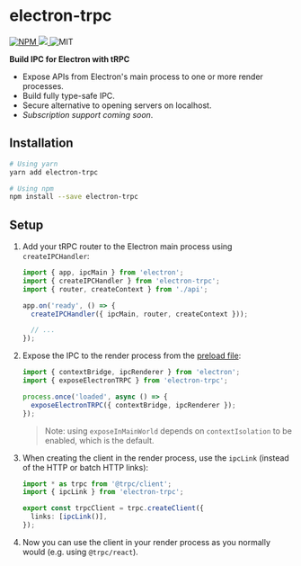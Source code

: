 # electron-trpc

<p>
  <a href="https://www.npmjs.com/package/electron-trpc">
    <img alt="NPM" src="https://img.shields.io/npm/v/electron-trpc"/>
  </a>
  <a href="https://codecov.io/gh/jsonnull/electron-trpc"> 
  <img src="https://codecov.io/gh/jsonnull/electron-trpc/branch/main/graph/badge.svg?token=DU33O0D9LZ"/> 
  </a>
  <span>
    <img alt="MIT" src="https://img.shields.io/npm/l/electron-trpc"/>
  </span>
</p>

<p></p>

**Build IPC for Electron with tRPC**

- Expose APIs from Electron's main process to one or more render processes.
- Build fully type-safe IPC.
- Secure alternative to opening servers on localhost.
- _Subscription support coming soon_.

## Installation

```sh
# Using yarn
yarn add electron-trpc

# Using npm
npm install --save electron-trpc
```

## Setup

1. Add your tRPC router to the Electron main process using `createIPCHandler`:

   ```ts
   import { app, ipcMain } from 'electron';
   import { createIPCHandler } from 'electron-trpc';
   import { router, createContext } from './api';

   app.on('ready', () => {
     createIPCHandler({ ipcMain, router, createContext }));

     // ...
   });
   ```

2. Expose the IPC to the render process from the [preload file](https://www.electronjs.org/docs/latest/tutorial/process-model#preload-scripts):

   ```ts
   import { contextBridge, ipcRenderer } from 'electron';
   import { exposeElectronTRPC } from 'electron-trpc';

   process.once('loaded', async () => {
     exposeElectronTRPC({ contextBridge, ipcRenderer });
   });
   ```

   > Note: using `exposeInMainWorld` depends on `contextIsolation` to be enabled, which is the default.

3. When creating the client in the render process, use the `ipcLink` (instead of the HTTP or batch HTTP links):

   ```ts
   import * as trpc from '@trpc/client';
   import { ipcLink } from 'electron-trpc';

   export const trpcClient = trpc.createClient({
     links: [ipcLink()],
   });
   ```

4. Now you can use the client in your render process as you normally would (e.g. using `@trpc/react`).
